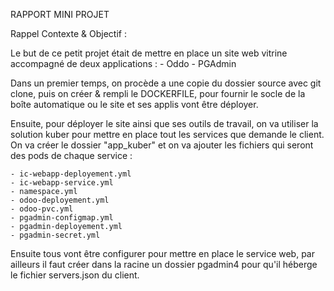 RAPPORT MINI PROJET

Rappel Contexte & Objectif :

Le but de ce petit projet était de mettre en place un site web vitrine accompagné de deux applications :
    - Oddo
    - PGAdmin

Dans un premier temps, on procède a une copie du dossier source avec git clone, puis on créer & rempli le DOCKERFILE, pour fournir le socle de la boîte automatique ou le site et ses applis vont être déployer.

Ensuite, pour déployer le site ainsi que ses outils de travail, on va utiliser la solution kuber pour mettre en place tout les services que demande le client.
On va créer le dossier "app_kuber" et on va ajouter les fichiers qui seront des pods de chaque service :

    - ic-webapp-deployement.yml
    - ic-webapp-service.yml
    - namespace.yml
    - odoo-deployement.yml
    - odoo-pvc.yml
    - pgadmin-configmap.yml
    - pgadmin-deployement.yml
    - pgadmin-secret.yml

Ensuite tous vont être configurer pour mettre en place le service web, par ailleurs il faut créer dans la racine un dossier pgadmin4 pour qu'il héberge le fichier servers.json du client.

